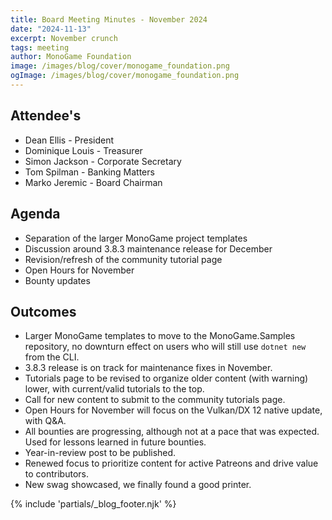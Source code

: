 ```yaml
---
title: Board Meeting Minutes - November 2024
date: "2024-11-13"
excerpt: November crunch
tags: meeting
author: MonoGame Foundation
image: /images/blog/cover/monogame_foundation.png
ogImage: /images/blog/cover/monogame_foundation.png
---
```


## Attendee's

- Dean Ellis - President
- Dominique Louis - Treasurer
- Simon Jackson - Corporate Secretary
- Tom Spilman - Banking Matters
- Marko Jeremic - Board Chairman

## Agenda

- Separation of the larger MonoGame project templates
- Discussion around 3.8.3 maintenance release for December
- Revision/refresh of the community tutorial page
- Open Hours for November
- Bounty updates

## Outcomes

- Larger MonoGame templates to move to the MonoGame.Samples repository, no downturn effect on users who will still use `dotnet new` from the CLI.
- 3.8.3 release is on track for maintenance fixes in November.
- Tutorials page to be revised to organize older content (with warning) lower, with current/valid tutorials to the top.
- Call for new content to submit to the community tutorials page.
- Open Hours for November will focus on the Vulkan/DX 12 native update, with Q&A.
- All bounties are progressing, although not at a pace that was expected.  Used for lessons learned in future bounties.
- Year-in-review post to be published.
- Renewed focus to prioritize content for active Patreons and drive value to contributors.
- New swag showcased, we finally found a good printer.

{% include 'partials/_blog_footer.njk' %}
